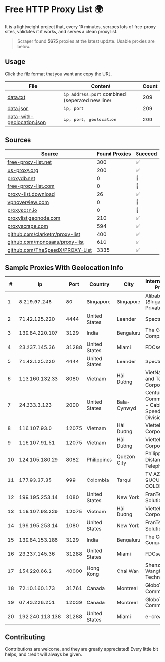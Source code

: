 
# Free HTTP Proxy List 🌍

It is a lightweight project that, every 10 minutes, scrapes lots of free-proxy sites, validates if it works, and serves a clean proxy list.


> Scraper found **5675** proxies at the latest update. Usable proxies are below.

## Usage

Click the file format that you want and copy the URL.


|File|Content|Count|
|----|-------|-----|
|[data.txt](https://raw.githubusercontent.com/themiralay/Proxy-List-World/master/data.txt)|`ip_address:port` combined (seperated new line)|209|
|[data.json](https://raw.githubusercontent.com/themiralay/Proxy-List-World/master/data.json)|`ip, port`|209|
|[data-with-geolocation.json](https://raw.githubusercontent.com/themiralay/Proxy-List-World/master/data-with-geolocation.json)|`ip, port, geolocation`|209|

## Sources

|Source|Found Proxies|Succeed|
|------|-------------|-------|
|[free-proxy-list.net](https://free-proxy-list.net)|300|✅|
|[us-proxy.org](https://www.us-proxy.org)|200|✅|
|[proxydb.net](http://proxydb.net)|0|🚫|
|[free-proxy-list.com](https://free-proxy-list.com/?page=&port=&type%5B%5D=http&type%5B%5D=https&up_time=0&search=Search)|0|🚫|
|[proxy-list.download](https://www.proxy-list.download/HTTP)|26|✅|
|[vpnoverview.com](https://vpnoverview.com/privacy/anonymous-browsing/free-proxy-servers)|0|🚫|
|[proxyscan.io](https://www.proxyscan.io)|0|🚫|
|[proxylist.geonode.com](https://proxylist.geonode.com/api/proxy-list?limit=300&page=1&sort_by=lastChecked&sort_type=desc&protocols=http,https)|210|✅|
|[proxyscrape.com](https://api.proxyscrape.com/v2/?request=displayproxies&protocol=http&timeout=10000&country=all&ssl=all&anonymity=all)|594|✅|
|[github.com/clarketm/proxy-list](https://raw.githubusercontent.com/clarketm/proxy-list/master/proxy-list-raw.txt)|400|✅|
|[github.com/monosans/proxy-list](https://raw.githubusercontent.com/monosans/proxy-list/main/proxies/http.txt)|610|✅|
|[github.com/TheSpeedX/PROXY-List](https://raw.githubusercontent.com/TheSpeedX/PROXY-List/master/http.txt)|3335|✅|


## Sample Proxies With Geolocation Info

|#|Ip|Port|Country|City|Internet Service Provider|
|-|--|----|-------|----|-------------------------|
|1|8.219.97.248|80|Singapore|Singapore|Alibaba Cloud (Singapore) Private Limited|
|2|71.42.125.220|4444|United States|Leander|Spectrum|
|3|139.84.220.107|3129|India|Bengaluru|The Constant Company, LLC|
|4|23.237.145.36|31288|United States|Miami|FDCservers.net|
|5|71.42.125.220|4444|United States|Leander|Spectrum|
|6|113.160.132.33|8080|Vietnam|Hải Dương|VietNam Post and Telecom Corporation|
|7|24.233.3.123|2000|United States|Bala-Cynwyd|Century Communications - CableHigh Speed Data Division|
|8|116.107.93.0|12075|Vietnam|Hải Dương|Viettel Corporation|
|9|116.107.91.51|12075|Vietnam|Hải Dương|Viettel Corporation|
|10|124.105.180.29|8082|Philippines|Quezon City|Philippine Long Distance Telephone Co.|
|11|177.93.37.35|999|Colombia|Tarqui|TV AZTECA SUCURSAL COLOMBIA|
|12|199.195.253.14|1080|United States|New York|FranTech Solutions|
|13|116.107.98.229|12075|Vietnam|Hải Dương|Viettel Corporation|
|14|199.195.253.14|1080|United States|New York|FranTech Solutions|
|15|139.84.153.186|3129|India|Bengaluru|The Constant Company, LLC|
|16|23.237.145.36|31288|United States|Miami|FDCservers.net|
|17|154.220.66.2|40000|Hong Kong|Chai Wan|Shenzhen Wanghu Technology Co|
|18|72.10.160.173|31761|Canada|Montreal|GloboTech Communications|
|19|67.43.228.251|12039|Canada|Montreal|GloboTech Communications|
|20|192.240.113.138|31288|United States|Miami|e-creativity|



## Contributing

Contributions are welcome, and they are greatly appreciated! Every
little bit helps, and credit will always be given.

